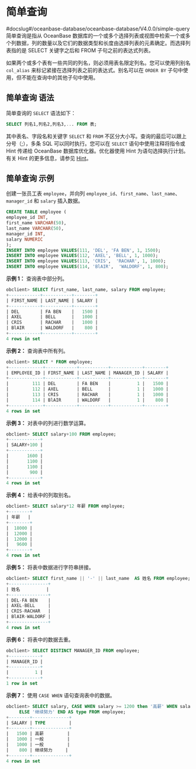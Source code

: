 简单查询 
=========================
#docslug#/oceanbase-database/oceanbase-database/V4.0.0/simple-query
简单查询是指从 OceanBase 数据库的一个或多个选择列表或视图中检索一个或多个列数据，列的数量以及它们的数据类型和长度由选择列表的元素确定。而选择列表指的是 SELECT 关键字之后和 FROM 子句之前的表达式列表。

如果两个或多个表有一些共同的列名，则必须用表名限定列名。您可以使用列别名 `col_alias` 来标记紧接在选择列表之前的表达式。别名可以在 `ORDER BY` 子句中使用，但不能在查询中的其他子句中使用。

**简单查询** 语法 
----------------------------

简单查询的 `SELECT` 语法如下：

```sql
SELECT 列名1,列名2,列名3,... FROM 表;
```



其中表名、字段名和关键字 `SELECT` 和 `FROM` 不区分大小写。查询的最后可以跟上分号（;），多条 SQL 可以同时执行。您可以在 `SELECT` 语句中使用注释将指令或 Hint 传递给 OceanBase 数据库优化器。优化器使用 Hint 为语句选择执行计划。有关 Hint 的更多信息，请参见 [Hint](../3.basic-elements-1/6.annotation-1/4.Hint/1.hint-overview.md)。

**简单查询** 示例 
-----------------------

创建一张员工表 `employee`，并向列 `employee_id`、`first_name`、`last_name`、`manager_id` 和 `salary` 插入数据。

```sql
CREATE TABLE employee (
employee_id INT,
first_name VARCHAR(50),
last_name VARCHAR(50),
manager_id INT,
salary NUMERIC
);
INSERT INTO employee VALUES(111, 'DEL', 'FA BEN', 1, 1500);
INSERT INTO employee VALUES(112, 'AXEL', 'BELL', 1, 1000);
INSERT INTO employee VALUES(113, 'CRIS',  'RACHAR', 1, 1000);
INSERT INTO employee VALUES(114, 'BlAIR',  'WALDORF', 1, 800);
```



**示例 1：** 查询表中部分列。

```sql
obclient> SELECT first_name, last_name, salary FROM employee;
+------------+-----------+--------+
| FIRST_NAME | LAST_NAME | SALARY |
+------------+-----------+--------+
| DEL        | FA BEN    |   1500 |
| AXEL       | BELL      |   1000 |
| CRIS       | RACHAR    |   1000 |
| BlAIR      | WALDORF   |    800 |
+------------+-----------+--------+
4 rows in set
```



**示例 2：** 查询表中所有列。

```sql
obclient> SELECT * FROM employee;
+-------------+------------+-----------+------------+--------+
| EMPLOYEE_ID | FIRST_NAME | LAST_NAME | MANAGER_ID | SALARY |
+-------------+------------+-----------+------------+--------+
|         111 | DEL        | FA BEN    |          1 |   1500 |
|         112 | AXEL       | BELL      |          1 |   1000 |
|         113 | CRIS       | RACHAR    |          1 |   1000 |
|         114 | BlAIR      | WALDORF   |          1 |    800 |
+-------------+------------+-----------+------------+--------+
4 rows in set
```



**示例 3：** 对表中的列进行数学运算。

```sql
obclient> SELECT salary+100 FROM employee;
+------------+
| SALARY+100 |
+------------+
|       1600 |
|       1100 |
|       1100 |
|        900 |
+------------+
4 rows in set
```



**示例 4：** 给表中的列取别名。

```sql
obclient> SELECT salary*12 年薪 FROM employee;
+--------+
| 年薪   |
+--------+
|  18000 |
|  12000 |
|  12000 |
|   9600 |
+--------+
4 rows in set
```



**示例 5：** 将表中数据进行字符串拼接。

```sql
obclient> SELECT first_name || '-' || last_name  AS 姓名 FROM employee;
+---------------+
| 姓名          |
+---------------+
| DEL-FA BEN    |
| AXEL-BELL     |
| CRIS-RACHAR   |
| BlAIR-WALDORF |
+---------------+
4 rows in set
```



**示例 6：** 将表中的数据去重。

```sql
obclient> SELECT DISTINCT MANAGER_ID FROM employee;
+------------+
| MANAGER_ID |
+------------+
|          1 |
+------------+
1 row in set
```

 **示例 7：** 使用 `CASE WHEN` 语句查询表中的数据。

```sql
obclient> SELECT salary, CASE WHEN salary >= 1200 then '高薪' WHEN salary >= 1000 THEN '一般'
     ELSE '继续努力' END AS type FROM employee;
+--------+--------------+
| SALARY | TYPE         |
+--------+--------------+
|   1500 | 高薪         |
|   1000 | 一般         |
|   1000 | 一般         |
|    800 | 继续努力     |
+--------+--------------+
4 rows in set
```


